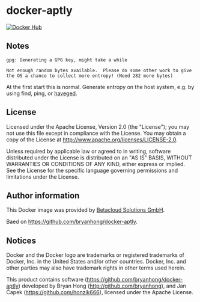 # docker-aptly

[![Docker Hub](https://img.shields.io/badge/Docker%20Hub-osism%2Faptly-blue.svg)](https://hub.docker.com/r/osism/aptly/)

Notes
-----

```console
gpg: Generating a GPG key, might take a while

Not enough random bytes available.  Please do some other work to give
the OS a chance to collect more entropy! (Need 282 more bytes)
```

At the first start this is normal. Generate entropy on the host system, e.g. by using find, ping, or [haveged](http://www.issihosts.com/haveged/).

License
-------

Licensed under the Apache License, Version 2.0 (the "License");
you may not use this file except in compliance with the License.
You may obtain a copy of the License at http://www.apache.org/licenses/LICENSE-2.0.

Unless required by applicable law or agreed to in writing, software
distributed under the License is distributed on an "AS IS" BASIS,
WITHOUT WARRANTIES OR CONDITIONS OF ANY KIND, either express or implied.
See the License for the specific language governing permissions and
limitations under the License.

Author information
------------------

This Docker image was provided by [Betacloud Solutions GmbH](https://www.betacloud-solutions.de).

Baed on https://github.com/bryanhong/docker-aptly.

Notices
-------

Docker and the Docker logo are trademarks or registered trademarks of Docker, Inc. in the
United States and/or other countries. Docker, Inc. and other parties may also have trademark
rights in other terms used herein.

This product contains software (https://github.com/bryanhong/docker-aptly) developed
by Bryan Hong (http://github.com/bryanhong), and Jan Čapek (https://github.com/honzik666),
licensed under the Apache License.
